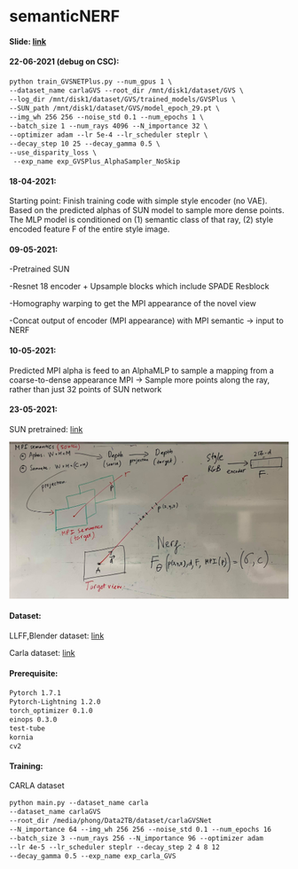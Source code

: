 # semanticNERF

#### Slide: [link](https://docs.google.com/presentation/d/1j3yNFRC8Yd_XPg7eKPdrRCBsmp2IfE-_BMG9QVAh7EY/edit?usp=sharing)

#### 22-06-2021 (debug on CSC):
```
python train_GVSNETPlus.py --num_gpus 1 \
--dataset_name carlaGVS --root_dir /mnt/disk1/dataset/GVS \
--log_dir /mnt/disk1/dataset/GVS/trained_models/GVSPlus \
--SUN_path /mnt/disk1/dataset/GVS/model_epoch_29.pt \
--img_wh 256 256 --noise_std 0.1 --num_epochs 1 \
--batch_size 1 --num_rays 4096 --N_importance 32 \
--optimizer adam --lr 5e-4 --lr_scheduler steplr \
--decay_step 10 25 --decay_gamma 0.5 \
--use_disparity_loss \
 --exp_name exp_GVSPlus_AlphaSampler_NoSkip
```

#### 18-04-2021:
Starting point: Finish training code with simple style encoder (no VAE). Based on the predicted alphas of SUN model to 
sample more dense points. The MLP model is conditioned on (1) semantic class of that ray, (2) style encoded feature F of the entire style image.
#### 09-05-2021:
-Pretrained SUN

-Resnet 18 encoder + Upsample blocks which include SPADE Resblock

-Homography warping to get the MPI appearance of the novel view

-Concat output of encoder (MPI appearance) with MPI semantic 
-> input to NERF

#### 10-05-2021:
Predicted MPI alpha is feed to an AlphaMLP to sample a mapping from a coarse-to-dense appearance MPI
-> Sample more points along the ray, rather than just 32 points of SUN network

#### 23-05-2021:
SUN pretrained: [link](https://drive.google.com/drive/folders/177SAIUCnefXgaOLgVCIONAZNX5WgEXv_)

![](/images/GVS_NERF.jpg "Ideas")

#### Dataset:
LLFF,Blender dataset: [link](https://drive.google.com/drive/folders/128yBriW1IG_3NJ5Rp7APSTZsJqdJdfc1)

Carla dataset: [link](https://drive.google.com/file/d/1f7zPW9U3BOOb9aZMg5YOiL_r5MFNIq2f/view)

#### Prerequisite:
```
Pytorch 1.7.1
Pytorch-Lightning 1.2.0
torch_optimizer 0.1.0 
einops 0.3.0
test-tube
kornia
cv2
```

#### Training:

CARLA dataset
```
python main.py --dataset_name carla
--dataset_name carlaGVS 
--root_dir /media/phong/Data2TB/dataset/carlaGVSNet 
--N_importance 64 --img_wh 256 256 --noise_std 0.1 --num_epochs 16 
--batch_size 3 --num_rays 256 --N_importance 96 --optimizer adam 
--lr 4e-5 --lr_scheduler steplr --decay_step 2 4 8 12 
--decay_gamma 0.5 --exp_name exp_carla_GVS
```

